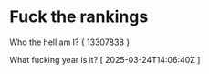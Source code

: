 # Fuck the rankings

Who the hell am I?
{ 13307838 }

What fucking year is it?
[ 2025-03-24T14:06:40Z ]
